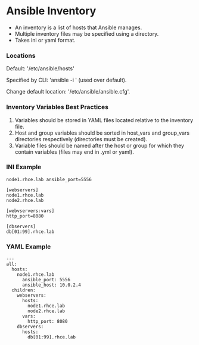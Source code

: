 # Ansible Inventory 

- An inventory is a list of hosts that Ansible manages.
- Multiple inventory files may be specified using a directory.
- Takes ini or yaml format.

### Locations 
Default: '/etc/ansible/hosts'

Specified by CLI: 'ansible -i <filename>' (used over default).

Change default location: '/etc/ansible/ansible.cfg'.

### Inventory Variables Best Practices 
1. Variables should be stored in YAML files located relative to the inventory file.
2. Host and group variables should be sorted in host_vars and group_vars directories respectively (directories must be created).
3. Variable files should be named after the host or group for which they contain variables (files may end in .yml or yaml).

### INI Example 
```
node1.rhce.lab ansible_port=5556

[webservers]
node1.rhce.lab
node2.rhce.lab 

[webvservers:vars]
http_port=8080

[dbservers]
db[01:99].rhce.lab
```

### YAML Example 
```
---
all:
  hosts:
    node1.rhce.lab
      ansible_port: 5556
      ansible_host: 10.0.2.4
  children:
    webservers: 
      hosts:
        node1.rhce.lab
        node2.rhce.lab
      vars:
        http_port: 8080
    dbservers:
      hosts:
        db[01:99].rhce.lab
```

